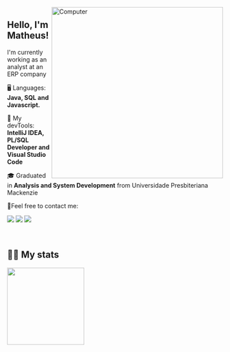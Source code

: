 <img src="https://raw.githubusercontent.com/MicaelliMedeiros/micaellimedeiros/master/image/computer-illustration.png" min-width="400px" max-width="400px" width="400px" align="right" alt="Computer">

<p align="left"> 
  <h2>Hello, I'm Matheus!</h2>
  I'm currently working as an analyst at an ERP company<br>
</p>

<p align="left">
  🖥️ Languages: <strong>Java, SQL and Javascript.</strong>
</p>

<p align="left">
  💼 My devTools: <strong>IntelliJ IDEA, PL/SQL Developer and Visual Studio Code</strong>
</p>

<p align="left">
  🎓 Graduated in <strong>Analysis and System Development</strong> from Universidade Presbiteriana Mackenzie
</p>


<p align="left">
  📮Feel free to contact me:
</p>

<p align="left">
  <a target="_blank" href="mailto:pegorari42@gmail.com" alt="Gmail">
  <img src="https://img.shields.io/badge/-Gmail-FF0000?style=flat-square&labelColor=FF0000&logo=gmail&logoColor=white&link=mailto:pegorari42@gmail.com" /></a>

  <a target="_blank" href="https://www.linkedin.com/in/matheuspegorari/" alt="Linkedin">
  <img src="https://img.shields.io/badge/-Linkedin-0e76a8?style=flat-square&logo=Linkedin&logoColor=white" /></a>

  <a target="_blank" href="https://api.whatsapp.com/send?phone=5519971269828&text=Hello%2C%20find%20you%20at%20Github.%20" alt="WhatsApp">
  <img src="https://img.shields.io/badge/-WhatsApp-25d366?style=flat-square&labelColor=25d366&logo=whatsapp&logoColor=white"/></a>

  
</p>  



<br>
<h2 align="left">🖖🏻 My stats</h2>
<img height="180em" src="https://github-readme-stats.vercel.app/api?username=matheuspegorari&show_icons=true&theme=github_dark&include_all_commits=true&count_private=true"/>
